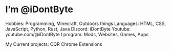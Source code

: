 
# I’m @iDontByte

Hobbies: Programming, Minecraft, Outdoors things
Languages: HTML, CSS, JavaScript, Python, Rust, Java
Discord: iDontByte
Youtube: youtube.com/@iDontByte
I program: Mods, Websites, Games, Apps

My Current projects:
  CQR
  Chrome Extensions
  
